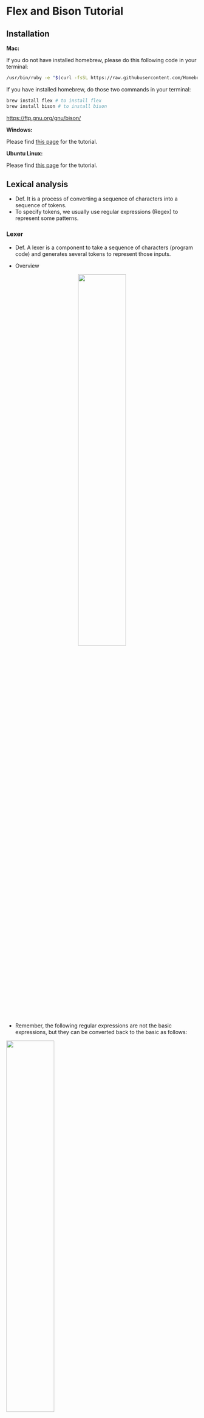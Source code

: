 # Flex and Bison Tutorial

## Installation
**Mac:**

If you do not have installed homebrew, please do this following code in your terminal:
```bash
/usr/bin/ruby -e "$(curl -fsSL https://raw.githubusercontent.com/Homebrew/install/master/install)"
```
If you have installed homebrew, do those two commands in your terminal:
```bash
brew install flex # to install flex
brew install bison # to install bison
```
https://ftp.gnu.org/gnu/bison/

**Windows:**

Please find [this page](https://samskalicky.wordpress.com/2014/01/25/tutorial-setting-up-flex-bison-on-windows/) for the tutorial.

**Ubuntu Linux:**

Please find [this page](https://ccm.net/faq/30635-how-to-install-flex-and-bison-under-ubuntu) for the tutorial.

## Lexical analysis
- Def. It is a process of converting a sequence of characters into a sequence of tokens.
- To specify tokens, we usually use regular expressions (Regex) to represent some patterns.

### Lexer
- Def. A lexer is a component to take a sequence of characters (program code) and generates several tokens to represent those inputs.

- Overview
<p align="center">
<img src="img/lex.png" height="50%" width="50%">
</p>

- Remember, the following regular expressions are not the basic expressions, but they can be converted back to the basic as follows:
<p align="left">
<img src="img/extregex.png" height="50%" width="50%">
</p>

## Syntax analysis
- Def. It is a process of analyzing the input sequence of tokens and giving a structural representation of the input (usually represent by a abstract syntax tree or a parse tree)

**Q:** How to specify a language syntax?
  - Context free grammar (CFG) which consists of the set of rules (productions)
  - Uses special notation to represent (BNF – [Backus Naur Form](https://en.wikipedia.org/wiki/Backus%E2%80%93Naur_form)) 

### Parser
- Def. A parser is a component that takes the tokens produced by the lexer as input and builds a parse tree based on the input.
- There are two kinds of parser: LL and LR (Bison use this type of parser). The main difference between these two is the analysis strategy (parsing procedure).
- Consider this simple grammar for calculator:
```
E → E + T | T
T → T ∗ F | F
F → ( E ) | id
Note: E is the root symbol in this grammar.
```
**Q:** How to build a parse tree for parsing such a string contains `id * id`? Remember, both two strategies will scan a string from left-to-right.

- Thus, by a combination of lexer and parser, the whole process for those two analysis is:
<p align="center">
<img src="img/process.png" height="50%" width="50%">
</p>

## Precedence and Associativity
TODO:

## Flex Scanner (*.l files)
**Skeleton (structure for a flex file):**
``` c++
%{
C/C++ declarations
%}

Flex declarations

%%
Token rules (Regular expression i.e. Regex)
%%
Additional C/C++ code
```

**Creating a Regex(regular expression):**

This is the syntax how to design regular expression:
```c++
%%
<regular expression>        { <actions> }
%%
```
For example, suppose you want to create tokens for positive integers and plus sign?
```c++
%%
[1-9]*[0-9]       { return INT; }
"+"               { return PLUS; }
%%
```
## Bison Parser (*.y files)
**Skeleton (structure for a bison file):**
``` c++
%{
C/C++ declarations
%}

Bison declarations

%%
Grammar rules (BNF form)
%%

Additional C/C++ code
```

**Creating a grammar:**

This is the syntax that generates the grammars and tokens:

``` c++
/****** Start Symbol ****/
%start <start_symbol> /* put start symbol here*/
  /*example*/
%start prog

/****** Token ****/
%token <token_name> <token_name> ...
  /*example*/
%token PLUS NUM

/****** Grammar ****/
%%
  /*example*/
prog :  NUM PLUS NUM /* This is the same as CFG: prog -> NUM + NUM*/                   
     ;
%%
```
- Don't forget to put the main function in your parser at the end of the bison file.

## Calculator Example
- Please download those examples through the NYU Classes.

## How to run the program

Make sure you have `make.sh`, `<file_name>.l` and `<file_name>.y` in your folder. Run the following code on the terminal:
```bash
./make.sh <file_name>
./a.out
1 + 3 * 4
# click control + D to exit
```

## Sample thoughts to design Regex and Grammar
**Question 1:**

Design a regular expression for a language that accept all strings of lowercase letters containing the five english vowels (a,e,i,o,u) in order and each occurring exactly at once.

For instance, a valid string is:
```
h a b e c i k o u m
```
and an invalid string is:
```
s a a a a b e
```
###### Answer:
The idea to think about this question is designing a pattern to match five signle vowels in the alphabetical order. For example, we can create a format as:
```
?a?e?i?o?u?
```
Let `?` be a character class to match non-vowels: 
```
? = [b-df-hj-np-t-v-z]
```
Then we could generate regex like this:
```
(?*)a(?*)e(?*)i(?*)o(?*)u(?*)
```

**Question 2:**

Design a context-free grammar that accept this language:

<img src="http://latex.codecogs.com/svg.latex?\{  a^i b^j c^k \, | \, i,j,k \geq 0 \,\, and \,\, i=j+k \}" border="0"/>

###### Answer:
The idea is that the number of occurences of `c` must equal to the sum of the occurences for `a` and `b`. That is, if a string contains `a`, it must also contains either `b` or `c`. Here is one possible solution:
```
S -> aSc | X
X -> aXb | ε
```

## Notes
1. If you plan to learn more about flex and bison, please see [this manual](http://web.iitd.ac.in/~sumeet/flex__bison.pdf).
2. Here is the [website](https://web.stanford.edu/class/archive/cs/cs103/cs103.1156/tools/cfg/) for testing the correctness of CFG.
3. Here is one [website](https://regex101.com/) for testing the correctness of regular expression.

## Installation

### Bison
- Please go to [this page](https://ftp.gnu.org/gnu/bison/) and download the bison package with version 3.0.4.
- Uncompress the downloaded file and open the terminal with a path inside that folder
- run `./configure`, `make` and `make install`
